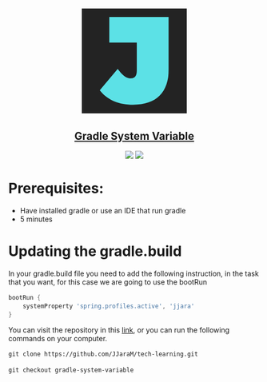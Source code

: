# 

<p align="center">
    <a href="https://jonathanjaramorales.herokuapp.com">
        <img src="https://github.com/JJaraM/blog-microservice-ui/blob/master/src/main/resources/public/logo-210x.png" height="210">
    </a>
</p>

<p align="center">
    <h2 align="center">
        <a href="https://jonathanjaramorales.herokuapp.com/post/255">Gradle System Variable</a>
    </h2>
    <p align="center">
        <a href="https://jonathanjaramorales.herokuapp.com/category/184"><img src="https://img.shields.io/badge/-gradle-fd6d75.svg"/></a>
        <a href="https://jonathanjaramorales.herokuapp.com/category/178"><img src="https://img.shields.io/badge/-spring%5Fboot-fd6d75.svg"/></a>
    </p>
</p>


# Prerequisites:
* Have installed gradle or use an IDE that run gradle
* 5 minutes

# Updating the gradle.build

In your gradle.build file you need to add the following instruction, in the task that you want, for this case we are going to use the bootRun
```gradle
bootRun {
    systemProperty 'spring.profiles.active', 'jjara'
}
```
You can visit the repository in this [link](https://github.com/JJaraM/tech-learning/tree/prod/gradle-system-variable), or you can run the following commands on your computer.
```gitclone
git clone https://github.com/JJaraM/tech-learning.git

git checkout gradle-system-variable
```

